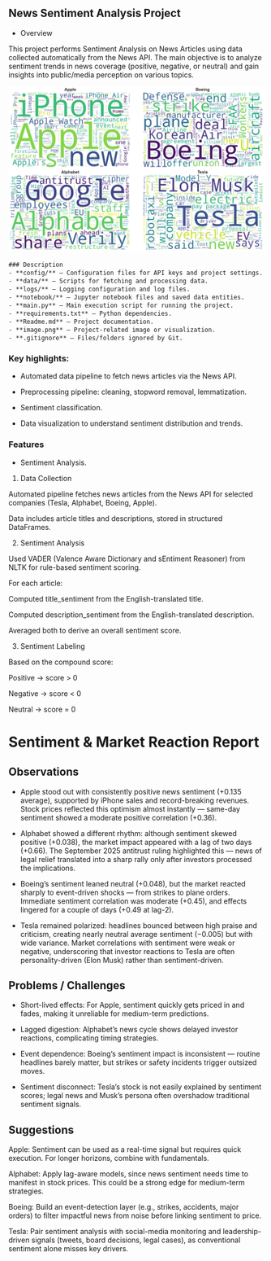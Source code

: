 
## News Sentiment Analysis Project

* Overview

This project performs Sentiment Analysis on News Articles using data collected automatically from the News API.
The main objective is to analyze sentiment trends in news coverage (positive, negative, or neutral) and gain insights into public/media perception on various topics.

![alt text](image.png)



```
### Description
- **config/** – Configuration files for API keys and project settings.  
- **data/** – Scripts for fetching and processing data.  
- **logs/** – Logging configuration and log files.  
- **notebook/** – Jupyter notebook files and saved data entities.  
- **main.py** – Main execution script for running the project.  
- **requirements.txt** – Python dependencies.  
- **Readme.md** – Project documentation.  
- **image.png** – Project-related image or visualization.  
- **.gitignore** – Files/folders ignored by Git.

```


### Key highlights:

* Automated data pipeline to fetch news articles via the News API.

* Preprocessing pipeline: cleaning, stopword removal, lemmatization.

* Sentiment classification.

* Data visualization to understand sentiment distribution and trends.

### Features

* Sentiment Analysis.

1. Data Collection

Automated pipeline fetches news articles from the News API for selected companies (Tesla, Alphabet, Boeing, Apple).

Data includes article titles and descriptions, stored in structured DataFrames.

2. Sentiment Analysis

Used VADER (Valence Aware Dictionary and sEntiment Reasoner) from NLTK for rule-based sentiment scoring.

For each article:

Computed title_sentiment from the English-translated title.

Computed description_sentiment from the English-translated description.

Averaged both to derive an overall sentiment score.

3. Sentiment Labeling

Based on the compound score:

Positive → score > 0

Negative → score < 0

Neutral → score = 0



# Sentiment & Market Reaction Report
## Observations

* Apple stood out with consistently positive news sentiment (+0.135 average), supported by iPhone sales and record-breaking revenues. Stock prices reflected this optimism almost instantly — same-day sentiment showed a moderate positive correlation (+0.36).

* Alphabet showed a different rhythm: although sentiment skewed positive (+0.038), the market impact appeared with a lag of two days (+0.66). The September 2025 antitrust ruling highlighted this — news of legal relief translated into a sharp rally only after investors processed the implications.

* Boeing’s sentiment leaned neutral (+0.048), but the market reacted sharply to event-driven shocks — from strikes to plane orders. Immediate sentiment correlation was moderate (+0.45), and effects lingered for a couple of days (+0.49 at lag-2).

* Tesla remained polarized: headlines bounced between high praise and criticism, creating nearly neutral average sentiment (−0.005) but with wide variance. Market correlations with sentiment were weak or negative, underscoring that investor reactions to Tesla are often personality-driven (Elon Musk) rather than sentiment-driven.

## Problems / Challenges

* Short-lived effects: For Apple, sentiment quickly gets priced in and fades, making it unreliable for medium-term predictions.

* Lagged digestion: Alphabet’s news cycle shows delayed investor reactions, complicating timing strategies.

* Event dependence: Boeing’s sentiment impact is inconsistent — routine headlines barely matter, but strikes or safety incidents trigger outsized moves.

* Sentiment disconnect: Tesla’s stock is not easily explained by sentiment scores; legal news and Musk’s persona often overshadow traditional sentiment signals.

## Suggestions

Apple: Sentiment can be used as a real-time signal but requires quick execution. For longer horizons, combine with fundamentals.

Alphabet: Apply lag-aware models, since news sentiment needs time to manifest in stock prices. This could be a strong edge for medium-term strategies.

Boeing: Build an event-detection layer (e.g., strikes, accidents, major orders) to filter impactful news from noise before linking sentiment to price.

Tesla: Pair sentiment analysis with social-media monitoring and leadership-driven signals (tweets, board decisions, legal cases), as conventional sentiment alone misses key drivers.


